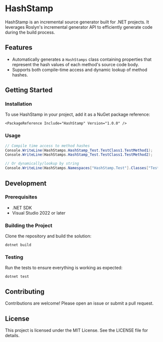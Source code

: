 # HashStamp

HashStamp is an incremental source generator built for .NET projects. It leverages Roslyn's incremental generator API to efficiently generate code during the build process.

## Features

- Automatically generates a `HashStamps` class containing properties that represent the hash values of each method's source code body.
- Supports both compile-time access and dynamic lookup of method hashes.

## Getting Started

### Installation

To use HashStamp in your project, add it as a NuGet package reference:

```
<PackageReference Include="HashStamp" Version="1.0.0" />
```

### Usage

```csharp
// Compile time access to method hashes
Console.WriteLine(HashStamps.HashStamp_Test.TestClass1.TestMethod1);
Console.WriteLine(HashStamps.HashStamp_Test.TestClass1.TestMethod2);

// Or dynamically/lookup by string
Console.WriteLine(HashStamps.Namespaces["HashStamp.Test"].Classes["TestClass1"].Methods["TestMethod1"].Hash);
```

## Development

### Prerequisites

- .NET SDK
- Visual Studio 2022 or later

### Building the Project

Clone the repository and build the solution:

```
dotnet build
```

### Testing

Run the tests to ensure everything is working as expected:

```
dotnet test
```

## Contributing

Contributions are welcome! Please open an issue or submit a pull request.

## License

This project is licensed under the MIT License. See the LICENSE file for details.